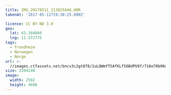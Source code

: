 ```yaml
---
title: IMG_20170511_213825046_HDR
takenAt: '2017-05-11T19:38:25.000Z'

license: CC BY-ND 3.0
geo:
  lat: 63.184866
  lng: 11.572775
tags:
  - Trondheim
  - Norwegen
  - Norge
url: >-
  //images.ctfassets.net/bncv3c2gt878/1uLQWmYTSAfKLfS6BdPU9f/716e70b96dd499a30dd668ce25af98d7/img_20170511_213825046_hdr_34519849641_o
size: 3394140
image:
  width: 2592
  height: 4608
---
```

